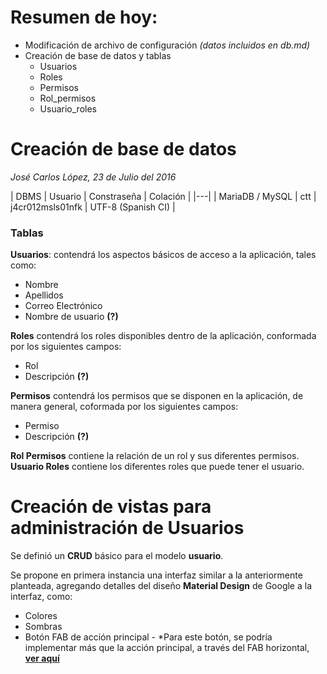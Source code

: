 # Resumen de hoy:

+ Modificación de archivo de configuración *(datos incluidos en db.md)*
+ Creación de base de datos y tablas
    + Usuarios
    + Roles
    + Permisos
    + Rol_permisos
    + Usuario_roles
    


# Creación de base de datos
*José Carlos López, 23 de Julio del 2016*

| DBMS            | Usuario | Constraseña | Colación |
|---|
| MariaDB / MySQL | ctt | j4cr012msls01nfk | UTF-8 (Spanish CI) |


### Tablas

**Usuarios**: contendrá los aspectos básicos de acceso a la aplicación, tales como:

+ Nombre
+ Apellidos
+ Correo Electrónico
+ Nombre de usuario **(?)**

**Roles** contendrá los roles disponibles dentro de la aplicación, conformada por los siguientes campos:

+ Rol
+ Descripción **(?)**

**Permisos** contendrá los permisos que se disponen en la aplicación, de manera general, coformada por los siguientes campos:

+ Permiso
+ Descripción **(?)**

**Rol Permisos** contiene la relación de un rol y sus diferentes permisos.
**Usuario Roles** contiene los diferentes roles que puede tener el usuario.

# Creación de vistas para administración de Usuarios

Se definió un **CRUD** básico para el modelo **usuario**.

Se propone en primera instancia una interfaz similar a la anteriormente planteada, agregando detalles del diseño **Material Design**
de Google a la interfaz, como:

+ Colores
+ Sombras
+ Botón FAB de acción principal - *Para este botón, se podría implementar más que la acción principal, a través del FAB horizontal, [**ver aquí**](http://materializecss.com/buttons.html)

